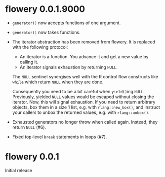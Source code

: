 
# flowery 0.0.1.9000

* `generator()` now accepts functions of one argument.

* `generator()` now takes functions.

* The iterator abstraction has been removed from flowery. It is
  replaced with the following protocol:

  - An iterator is a function. You advance it and get a new value by
    calling it.
  - An iterator signals exhaustion by returning `NULL`.

  The `NULL` sentinel synergises well with the R control flow
  constructs like `while` which return `NULL` when they are done.

  Consequently you need to be a bit careful when `yield()`ing
  `NULL`. Previously, yielded `NULL` values would be escaped without
  closing the iterator. Now, this will signal exhaustion. If you need
  to return arbitrary objects, box them in a size 1 list, e.g. with
  `rlang::new_box()`, and instruct your callers to unbox the returned
  values, e.g. with `rlang::unbox()`.

* Exhausted generators no longer throw when called again. Instead,
  they return `NULL` (#6).

* Fixed top-level `break` statements in loops (#7).


# flowery 0.0.1

Initial release
